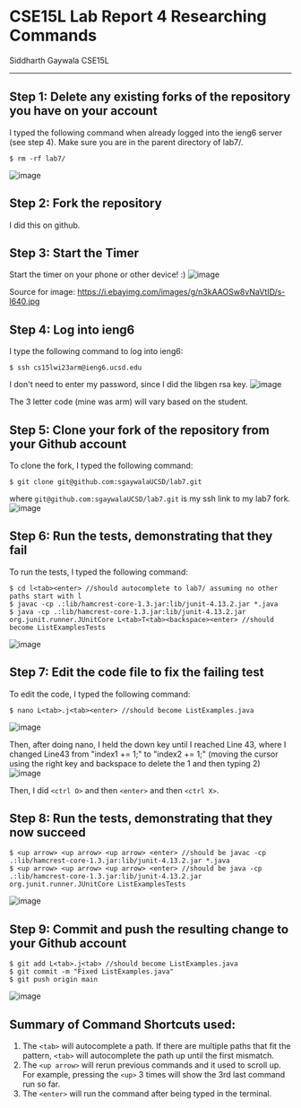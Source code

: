# CSE15L Lab Report 4 Researching Commands
Siddharth Gaywala
CSE15L

***

## Step 1: Delete any existing forks of the repository you have on your account
I typed the following command when already logged into the ieng6 server (see step 4). Make sure you are in the parent directory of lab7/.
```
$ rm -rf lab7/
```
![image](https://user-images.githubusercontent.com/122569404/221385766-8f95800a-e5f1-4820-b86e-98501b2fc3f0.png)


## Step 2: Fork the repository
I did this on github.

## Step 3: Start the Timer
Start the timer on your phone or other device! :)
![image](https://user-images.githubusercontent.com/122569404/221037619-447fe4a5-d4fd-44d5-b7ac-fc8f77add389.png)

Source for image: https://i.ebayimg.com/images/g/n3kAAOSw8vNaVtID/s-l640.jpg


## Step 4: Log into ieng6
I type the following command to log into ieng6:
```
$ ssh cs15lwi23arm@ieng6.ucsd.edu
```
I don't need to enter my password, since I did the libgen rsa key.
![image](https://user-images.githubusercontent.com/122569404/221037846-61b75bd6-01cd-4603-a78a-c250db284922.png)

The 3 letter code (mine was arm) will vary based on the student.

## Step 5: Clone your fork of the repository from your Github account
To clone the fork, I typed the following command:
```
$ git clone git@github.com:sgaywalaUCSD/lab7.git
```

where `git@github.com:sgaywalaUCSD/lab7.git` is my ssh link to my lab7 fork.
![image](https://user-images.githubusercontent.com/122569404/221385329-ce4318be-57d5-41be-ae15-9cc80fff51fd.png)


## Step 6: Run the tests, demonstrating that they fail
To run the tests, I typed the following command:
```
$ cd l<tab><enter> //should autocomplete to lab7/ assuming no other paths start with l
$ javac -cp .:lib/hamcrest-core-1.3.jar:lib/junit-4.13.2.jar *.java
$ java -cp .:lib/hamcrest-core-1.3.jar:lib/junit-4.13.2.jar org.junit.runner.JUnitCore L<tab>T<tab><backspace><enter> //should become ListExamplesTests
```
![image](https://user-images.githubusercontent.com/122569404/221385381-5a0ee141-d6d0-4b00-b712-2ecf87943948.png)


## Step 7: Edit the code file to fix the failing test
To edit the code, I typed the following command:  
```
$ nano L<tab>.j<tab><enter> //should become ListExamples.java
```
![image](https://user-images.githubusercontent.com/122569404/221385455-1d7f76c4-3322-4b90-85e8-2d007cafdfa2.png)

Then, after doing nano, I held the down key until I reached Line 43, where I changed Line43 from "index1 += 1;" to "index2 += 1;" (moving the cursor using the right key and backspace to delete the 1 and then typing 2)
![image](https://user-images.githubusercontent.com/122569404/221385486-df1da99a-1bcf-4646-8135-47c5a9e647fe.png)


Then, I did `<ctrl O>` and then `<enter>` and then `<ctrl X>`.

## Step 8: Run the tests, demonstrating that they now succeed
```
$ <up arrow> <up arrow> <up arrow> <enter> //should be javac -cp .:lib/hamcrest-core-1.3.jar:lib/junit-4.13.2.jar *.java
$ <up arrow> <up arrow> <up arrow> <enter> //should be java -cp .:lib/hamcrest-core-1.3.jar:lib/junit-4.13.2.jar org.junit.runner.JUnitCore ListExamplesTests
```
![image](https://user-images.githubusercontent.com/122569404/221385584-022f9e7d-ac74-42a5-aa71-4f300afcab96.png)

  
## Step 9: Commit and push the resulting change to your Github account
```
$ git add L<tab>.j<tab> //should become ListExamples.java
$ git commit -m "Fixed ListExamples.java"
$ git push origin main
```
  ![image](https://user-images.githubusercontent.com/122569404/221385625-ec6b6f2a-b88c-4b92-b78c-f0ad6ec24ba7.png)

## Summary of Command Shortcuts used:
  1. The `<tab>` will autocomplete a path. If there are multiple paths that fit the pattern, `<tab>` will autocomplete the path up until the first mismatch.
  2. The `<up arrow>` will rerun previous commands and it used to scroll up. For example, pressing the `<up>` 3 times will show the 3rd last command run so far.
  3. The `<enter>` will run the command after being typed in the terminal.
  
